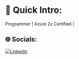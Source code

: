 # 💫 Quick Intro:
Programmer | Azure 2x Certified |

## 🌐 Socials:
[![LinkedIn](https://skillicons.dev/icons?i=linkedin&theme=light)](https://www.linkedin.com/in/srd-in-maa/)
<br/>

